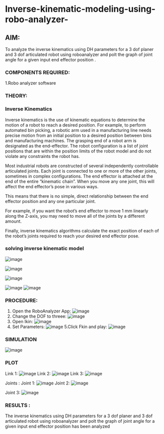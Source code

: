 # Inverse-kinematic-modeling-using-robo-analyzer-

 
## AIM: 
To analyze the inverse kinematics using DH parameters for a 3 dof planer and 3 dof articulated robot using roboanalyzer and polt the graph of joint angle for a given  input end effector position .


### COMPONENTS REQUIRED:
1.Robo analyzer software  


### THEORY: 
  
### Inverse Kinematics
 

Inverse kinematics is the use of kinematic equations to determine the motion of a robot to reach a desired position. For example, to perform automated bin picking, a robotic arm used in a manufacturing line needs precise motion from an initial position to a desired position between bins and manufacturing machines. The grasping end of a robot arm is designated as the end-effector. The robot configuration is a list of joint positions that are within the position limits of the robot model and do not violate any constraints the robot has.

 Most industrial robots are constructed of several independently controllable articulated joints. Each joint is connected to one or more of the other joints, sometimes in complex configurations. The end effector is attached at the end of the entire “kinematic chain”. When you move any one joint, this will affect the end effector’s pose in various ways.

This means that there is no simple, direct relationship between the end effector position and any one particular joint.

For example, if you want the robot’s end effector to move 1 mm linearly along the Z-axis, you may need to move all of the joints by a different amount.

Finally, inverse kinematics algorithms calculate the exact position of each of the robot’s joints required to reach your desired end effector pose.

### solving inverse kinematic model 
![image](https://user-images.githubusercontent.com/36288975/170622829-3fe97ef7-8ef1-44af-afae-b0954871aa0c.png)


![image](https://user-images.githubusercontent.com/36288975/170622902-f48fd9c7-f2ec-4fd5-904b-ea51be8298c3.png)

![image](https://user-images.githubusercontent.com/36288975/170622934-a3fd7f77-7eb2-4408-b66d-d6e3adbd1f99.png)

![image](https://user-images.githubusercontent.com/36288975/170622982-9c4d8b23-1563-4e17-9616-87bcc4f4501d.png)
![image](https://user-images.githubusercontent.com/36288975/170623020-f27efc12-bb58-4f62-840d-af544ac6689e.png)

### PROCEDURE:
1. Open the RoboAnalyzer App:
![image](https://github.com/srvasanthan33/Inverse-kinematic-modeling-using-robo-analyzer-/assets/102546622/e5bb8915-894c-4b5f-bd1e-430a51a49b57)
2. Change the DOF to threee:
![image](https://github.com/srvasanthan33/Inverse-kinematic-modeling-using-robo-analyzer-/assets/102546622/87f0a2b9-ac10-4d80-bdda-4782a5d36eed)
3. Open Ikin:
![image](https://github.com/srvasanthan33/Inverse-kinematic-modeling-using-robo-analyzer-/assets/102546622/c384773b-da2c-4d27-9414-e6684d305bce)
4. Set Parameters:
![image](https://github.com/srvasanthan33/Inverse-kinematic-modeling-using-robo-analyzer-/assets/102546622/8679da68-62b9-44d7-a9df-7d8e32626023)
5.Click Fkin and play:
![image](https://github.com/srvasanthan33/Inverse-kinematic-modeling-using-robo-analyzer-/assets/102546622/9dda2f0b-6582-41dd-961c-00cf0eef07f4)








### SIMULATION 
 
 ![image](https://github.com/srvasanthan33/Inverse-kinematic-modeling-using-robo-analyzer-/assets/102546622/0ab66b0c-5105-4904-995b-41145411d70f)

 
 
 
 
 
 ### PLOT 
 
 
 Link 1:
 ![image](https://github.com/srvasanthan33/Inverse-kinematic-modeling-using-robo-analyzer-/assets/102546622/d3474ea7-b3c8-46ff-a4b7-1324bd2c59e6)
 Link 2:
 ![image](https://github.com/srvasanthan33/Inverse-kinematic-modeling-using-robo-analyzer-/assets/102546622/d5fa73ab-c9bb-48b9-9a7c-ba7824cbae3b)
Link 3:
![image](https://github.com/srvasanthan33/Inverse-kinematic-modeling-using-robo-analyzer-/assets/102546622/38a0bbca-25f6-4a3e-92c4-af8ece297f42)

Joints :
Joint 1:
![image](https://github.com/srvasanthan33/Inverse-kinematic-modeling-using-robo-analyzer-/assets/102546622/71aadf80-92e7-4c77-b4be-e0c9859ac69a)
Joint 2:
![image](https://github.com/srvasanthan33/Inverse-kinematic-modeling-using-robo-analyzer-/assets/102546622/db075b5b-5488-49e1-95b5-0dd8c2375958)

Joint 3:
![image](https://github.com/srvasanthan33/Inverse-kinematic-modeling-using-robo-analyzer-/assets/102546622/41023660-4cab-49a8-adf7-d2ed6f6c93ab)

### RESULTS :  
The inverse kinematics using DH parameters for a 3 dof planer and 3 dof articulated robot using roboanalyzer and polt the graph of joint angle for a given  input end effector position has been analyzed

